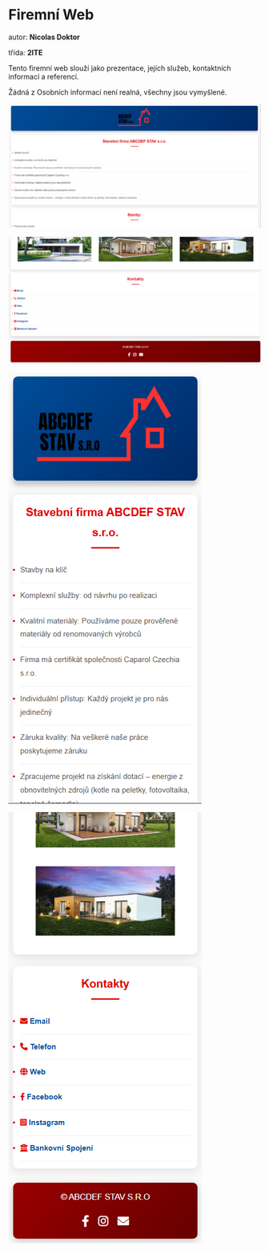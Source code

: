 # Firemní Web

autor: **Nicolas Doktor**

třída: **2ITE**

Tento firemní web slouží jako prezentace, jejích služeb, kontaktních informací a referencí.

Žádná z Osobních informací není realná, všechny jsou vymyšlené.


![alt text](Header-Desktop.png)

![alt text](Footer-Desktop.png)

![alt text](Header-Phone.png)

![alt text](Footer-Phone.png)
